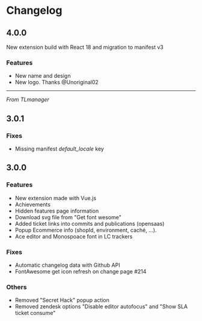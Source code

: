 # Changelog

## 4.0.0

New extension build with React 18 and migration to manifest v3

### Features

- New name and design
- New logo. Thanks @Unoriginal02

---

_From TLmanager_

## 3.0.1

### Fixes

- Missing manifest _default_locale_ key

## 3.0.0

### Features

- New extension made with Vue.js
- Achievements
- Hidden features page information
- Download svg file from "Get font wesome"
- Added ticket links into commits and publications (opensaas)
- Popup Ecommerce info (shopId, environment, caché, ...).
- Ace editor and Monospoace font in LC trackers

### Fixes

- Automatic changelog data with Github API
- FontAwesome get icon refresh on change page #214

### Others

- Removed "Secret Hack" popup action
- Removed zendesk options "Disable editor autofocus" and "Show SLA ticket consume"
